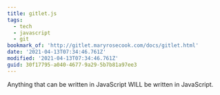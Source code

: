 ```yaml
---
title: gitlet.js
tags:
  - tech
  - javascript
  - git
bookmark_of: 'http://gitlet.maryrosecook.com/docs/gitlet.html'
date: '2021-04-13T07:34:46.761Z'
modified: '2021-04-13T07:34:46.761Z'
guid: 30f17795-a040-4677-9a29-5b7b81a97ee3
---
```

Anything that can be written in JavaScript WILL be written in JavaScript.
